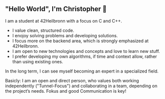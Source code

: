 ## "Hello World", I'm Christopher 👋

I am a student at 42Heilbronn with a focus on C and C++. 
- I value clean, structured code.
- I enojoy solving problems and developing solutions.
- I focus more on the backend area, which is strongly emphasized at 42Heilbronn.
- I am open to new technologies and concepts and love to learn new stuff.
- I prefer developing my own algorithms, if time and context allow, rather than using existing ones.

In the long term, I can see myself becoming an expert in a specialized field.

Basicly: 
I am an open and direct person, who values both working independently ("Tunnel-Focus") and collaborating in a team, depending on the project’s needs. Fokus and good Communication is key!

